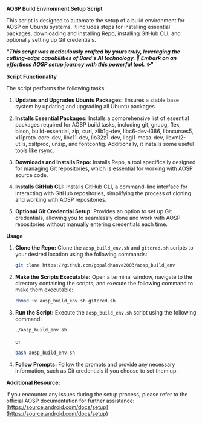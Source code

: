 **AOSP Build Environment Setup Script**

This script is designed to automate the setup of a build environment for AOSP on Ubuntu systems. It includes steps for installing essential packages, downloading and installing Repo, installing GitHub CLI, and optionally setting up Git credentials.

***"This script was meticulously crafted by yours truly, leveraging the cutting-edge capabilities of Bard's AI technology. 🚀 Embark on an effortless AOSP setup journey with this powerful tool. ✨"***

**Script Functionality**

The script performs the following tasks:
1. **Updates and Upgrades Ubuntu Packages:** Ensures a stable base system by updating and upgrading all Ubuntu packages.

2. **Installs Essential Packages:** Installs a comprehensive list of essential packages required for AOSP build tasks, including git, gnupg, flex, bison, build-essential, zip, curl, zlib1g-dev, libc6-dev-i386, libncurses5, x11proto-core-dev, libx11-dev, lib32z1-dev, libgl1-mesa-dev, libxml2-utils, xsltproc, unzip, and fontconfig. Additionally, it installs some useful tools like rsync.

3. **Downloads and Installs Repo:** Installs Repo, a tool specifically designed for managing Git repositories, which is essential for working with AOSP source code.

4. **Installs GitHub CLI:** Installs GitHub CLI, a command-line interface for interacting with GitHub repositories, simplifying the process of cloning and working with AOSP repositories.

5. **Optional Git Credential Setup:** Provides an option to set up Git credentials, allowing you to seamlessly clone and work with AOSP repositories without manually entering credentials each time.

**Usage**

1. **Clone the Repo:** Clone the `aosp_build_env.sh` and `gitcred.sh` scripts to your desired location using the following commands:

   ```bash
   git clone https://github.com/gopaldhanve2003/aosp_build_env
   ```

2. **Make the Scripts Executable:** Open a terminal window, navigate to the directory containing the scripts, and execute the following command to make them executable:

   ```bash
   chmod +x aosp_build_env.sh gitcred.sh
   ```

3. **Run the Script:** Execute the `aosp_build_env.sh` script using the following command:

   ```bash
   ./aosp_build_env.sh
   ```
   or
   
   ```bash
   bash aosp_build_env.sh
   ```

4. **Follow Prompts:** Follow the prompts and provide any necessary information, such as Git credentials if you choose to set them up.
   

**Additional Resource:**

If you encounter any issues during the setup process, please refer to the official AOSP documentation for further assistance: [https://source.android.com/docs/setup](https://source.android.com/docs/setup)
